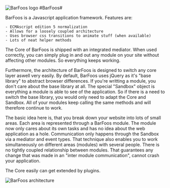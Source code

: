 ![BarFoos logo](http://www.typeofnan.com/img/barfoos.png "BarFoos Logo")  #BarFoos#

BarFoos is a Javascript application framework. Features are:

    - ECMAscript edition 5 normalization
    - Allows for a loosely coupled architecture
    - Uses browser css transitions to animate stuff (when available)
    - Lots of neat helper methods

The Core of BarFoos is shipped with an integrated mediator. When used 
correctly, you can simply plug in and out any module on your site 
without affecting other modules. So everything keeps working.

Furthermore, the architecture of BarFoos is designed to switch any core 
layer aswell very easily. By default, BarFoos uses jQuery as it's "base 
library" to abstract browser differences. If you're writting a module, 
you don't care about the base library at all. The special "Sandbox" 
object is everything a module is able to see of the application. So if 
there is a need to switch the base library, you would only need to adapt 
the Core and Sandbox. All of your modules keep calling the same methods and will
therefore continue to work.

The basic idea here is, that you break down your website into lots of small
areas. Each area is represented through a BarFoos module. The module now
only cares about its own tasks and has no idea about the web application as
a hole. Communication only happens through the Sandbox via a mediator and
event types. That technique also enables you to work simultaneously on
different areas (modules) with several people. There is no tightly coupled
relationship between modules. That guarantees any change that was made in
an "inter module communication", cannot crash your application.

The Core easily can get extended by plugins.

![BarFoos architecture](http://www.typeofnan.com/img/architecture.jpg "BarFoos architecture")
